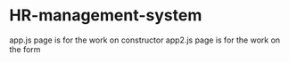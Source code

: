 # HR-management-system
app.js page is for the work on constructor
app2.js page is for the work on the form